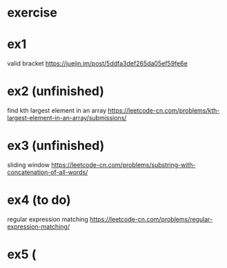 # exercise

# ex1
valid bracket 
https://juejin.im/post/5ddfa3def265da05ef59fe6e

# ex2 (unfinished)
find kth largest element in an array
https://leetcode-cn.com/problems/kth-largest-element-in-an-array/submissions/

# ex3 (unfinished)
sliding window
https://leetcode-cn.com/problems/substring-with-concatenation-of-all-words/

# ex4 (to do)
regular expression matching
https://leetcode-cn.com/problems/regular-expression-matching/

# ex5 (
